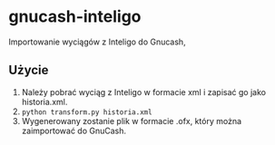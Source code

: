 # gnucash-inteligo
Importowanie wyciągów z Inteligo do Gnucash,

## Użycie
1. Należy pobrać wyciąg z Inteligo w formacie xml i zapisać go jako historia.xml.
2. `python transform.py historia.xml`
3. Wygenerowany zostanie plik w formacie .ofx, który można zaimportować do GnuCash.

